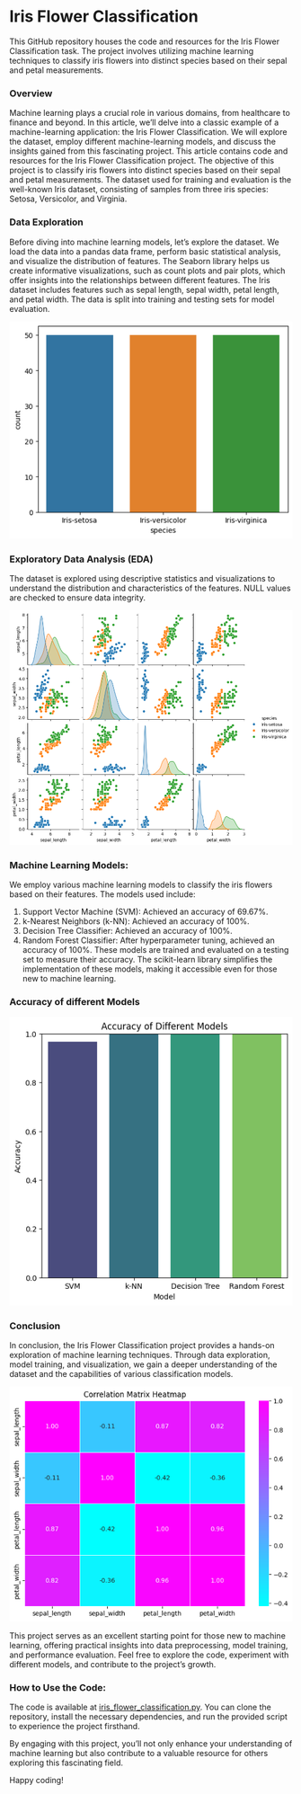 # Iris Flower Classification
This GitHub repository houses the code and resources for the Iris Flower Classification task. The project involves utilizing machine learning techniques to classify iris flowers into distinct species based on their sepal and petal measurements. 

### Overview
Machine learning plays a crucial role in various domains, from healthcare to finance and beyond. In this article, we’ll delve into a classic example of a machine-learning application: the Iris Flower Classification. We will explore the dataset, employ different machine-learning models, and discuss the insights gained from this fascinating project. This article contains code and resources for the Iris Flower Classification project. The objective of this project is to classify iris flowers into distinct species based on their sepal and petal measurements. The dataset used for training and evaluation is the well-known Iris dataset, consisting of samples from three iris species: Setosa, Versicolor, and Virginia.


### Data Exploration
Before diving into machine learning models, let’s explore the dataset. We load the data into a pandas data frame, perform basic statistical analysis, and visualize the distribution of features. The Seaborn library helps us create informative visualizations, such as count plots and pair plots, which offer insights into the relationships between different features. The Iris dataset includes features such as sepal length, sepal width, petal length, and petal width. The data is split into training and testing sets for model evaluation.

![](iris_1.png)

### Exploratory Data Analysis (EDA)
The dataset is explored using descriptive statistics and visualizations to understand the distribution and characteristics of the features.
NULL values are checked to ensure data integrity.

![](iris_4.png)

### Machine Learning Models:
We employ various machine learning models to classify the iris flowers based on their features. The models used include:

1. Support Vector Machine (SVM): Achieved an accuracy of 69.67%.
2. k-Nearest Neighbors (k-NN): Achieved an accuracy of 100%.
3. Decision Tree Classifier: Achieved an accuracy of 100%.
4. Random Forest Classifier: After hyperparameter tuning, achieved an accuracy of 100%.
These models are trained and evaluated on a testing set to measure their accuracy. The scikit-learn library simplifies the implementation of these models, making it accessible even for those new to machine learning.

### Accuracy of different Models
![](iris_3.png)

### Conclusion
In conclusion, the Iris Flower Classification project provides a hands-on exploration of machine learning techniques. Through data exploration, model training, and visualization, we gain a deeper understanding of the dataset and the capabilities of various classification models.

![](Iris_2.png)

This project serves as an excellent starting point for those new to machine learning, offering practical insights into data preprocessing, model training, and performance evaluation. Feel free to explore the code, experiment with different models, and contribute to the project’s growth.

### How to Use the Code:
The code is available at [iris_flower_classification.py](iris_flower_classification.py). You can clone the repository, install the necessary dependencies, and run the provided script to experience the project firsthand.

By engaging with this project, you’ll not only enhance your understanding of machine learning but also contribute to a valuable resource for others exploring this fascinating field.

Happy coding!



